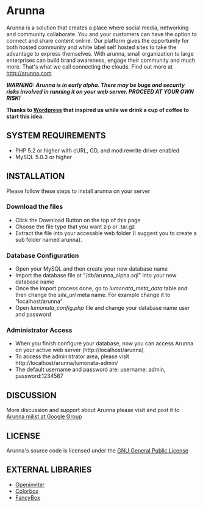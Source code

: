 <h1>Arunna</h1>
<p>Arunna is a solution that creates a place where social media, networking and community collaborate. You and your customers can have the option to connect and share content online. Our platform gives the opportunity for both hosted community and white label self hosted sites to take the advantage to express themselves. With arunna, small organization to large enterprises can build brand awareness, engage their community and much more. That's what we call connecting the clouds. Find out more at 
<a href="http://arunna.com">http://arunna.com</a></p>

<p><strong><em>WARNING: Arunna is in early alpha. There may be bugs and security risks involved in running it on your web server. PROCEED AT YOUR OWN RISK!</em></strong></p>
<p><strong>Thanks to <a href="http://wordpress.org">Wordpress</a> that inspired us while we drink a cup of coffee to start this idea.</strong></p>


<h2>SYSTEM REQUIREMENTS</h2>
<ul>
<li>PHP 5.2 or higher with cURL, GD, and mod rewrite driver enabled</li>
<li>MySQL 5.0.3 or higher</li>
</ul>

<h2>INSTALLATION</h2>
<p>Please follow these steps to install arunna on your server</p>

<h3>Download the files</h3>
<ul>
<li>Click the Download Button on the top of this page</li>
<li>Choose the file type that you want zip or .tar.gz</li>
<li>Extract the file into your accesable web folder (I suggest you to create a sub folder named arunna). </li>
</ul>

<h3>Database Configuration</h3>
<ul>
<li>Open your MySQL and then create your new database name</li>
<li>Import the database file at "/db/arunna_alpha.sql" into your new database name</li>
<li>Once the import process done, go to <em>lumonata_meta_data</em> table and then change the <em>site_url</em> meta name. For example change it to "localhost/arunna"</li>
<li>Open <em>lumonata_config.php</em> file and change your database name user and password</li>
</ul>

<h3>Administrator Access</h3>
<ul>
<li>When you finish configure your database, now you can access Arunna on your active web server (http://localhost/arunna) </li>
<li>To access the administrator area, please visit http://localhost/arunna/lumonata-admin/</li>
<li>The default username and password are: username: admin, password:1234567</li>
</ul>	

<h2>DISCUSSION</h2>
<p>More discussion and support about Arunna please visit and post it to <a href="http://groups.google.com/group/arunna/">Arunna milist at Google Group</a></p>

<h2>LICENSE</h2>
<p>Arunna's source code is licensed under the <a href="http://www.gnu.org/licenses/gpl.html">GNU General Public License</a></p>

<h2>EXTERNAL LIBRARIES</h2>
<ul>
<li><a href="http://openinviter.com/">Openinviter</a></li>
<li><a href="http://colorpowered.com/colorbox/">Colorbox</a></li>
<li><a href="http://fancybox.net/">FancyBox</a></li>
</ul>	